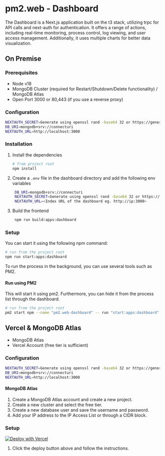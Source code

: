 # pm2.web - Dashboard

The Dashboard is a Next.js application built on the t3 stack, utilizing trpc for API calls and next-auth for authentication. It offers a range of actions, including real-time monitoring, process control, log viewing, and user access management. Additionally, it uses multiple charts for better data visualization.

## On Premise

### Prerequisites

- Node v18
- MongoDB Cluster (required for Restart/Shutdown/Delete functionality) / MongoDB Atlas
- Open Port 3000 or 80,443 (if you use a reverse proxy)

### Configuration

```bash
NEXTAUTH_SECRET=Generate using openssl rand -base64 32 or https://generate-secret.vercel.app/32
DB_URI=mongodb+srv://connecturi
NEXTAUTH_URL=http://localhost:3000
```

### Installation

1. Install the dependencies

   ```bash
   # from project root
   npm install
   ```

2. Create a `.env` file in the dashboard directory and add the following env variables

   ```bash
    DB_URI=mongodb+srv://connecturi
    NEXTAUTH_SECRET=Generate using openssl rand -base64 32 or https://generate-secret.vercel.app/32
    NEXTAUTH_URL=<Index URL of the dashboard eg. http://ip:3000>
   ```

3. Build the frontend

   ```bash
    npm run build:apps:dashboard
   ```

### Setup

You can start it using the following npm command:

```bash
# run from the project root
npm run start:apps:dashboard
```

To run the process in the background, you can use several tools such as PM2.

#### Run using PM2

This will start it using pm2. Furthermore, you can hide it from the process list through the dashboard.

```bash
# run from the project root
pm2 start npm --name "pm2.web-dashboard" -- run "start:apps:dashboard"
```

## Vercel & MongoDB Atlas

- MongoDB Atlas
- Vercel Account (free tier is sufficient)

### Configuration

```bash
NEXTAUTH_SECRET=Generate using openssl rand -base64 32 or https://generate-secret.vercel.app/32
DB_URI=mongodb+srv://connecturi
NEXTAUTH_URL=http://localhost:3000
```

#### MongoDB Atlas

1. Create a MongoDB Atlas account and create a new project.
2. Create a new cluster and select the free tier.
3. Create a new database user and save the username and password.
4. Add your IP address to the IP Access List or through a CIDR block.

### Setup

[![Deploy with Vercel](https://vercel.com/button)](https://vercel.com/new/clone?repository-url=https%3A%2F%2Fgithub.com%2Foxdev03%2Fpm2.web%2Ftree%2Fmaster%2Fapps%2Fdashboard&env=DB_URI,NEXTAUTH_SECRET&demo-title=pm2.web&demo-description=pm2.web%20-%20Easily%20monitor%20your%20processes%2C%20control%20them%20with%20various%20actions%2C%20view%20logs%20and%20set%20up%20access%20controls%20for%20users%20using%20the%20dashboard&demo-url=https%3A%2F%2Fgithub.com%2Foxdev03%2Fpm2.web&demo-image=https%3A%2F%2Fraw.githubusercontent.com%2Foxdev03%2Fpm2.web%2Fmaster%2Fassets%2Findex.jpeg)

1. Click the deploy button above and follow the instructions.
